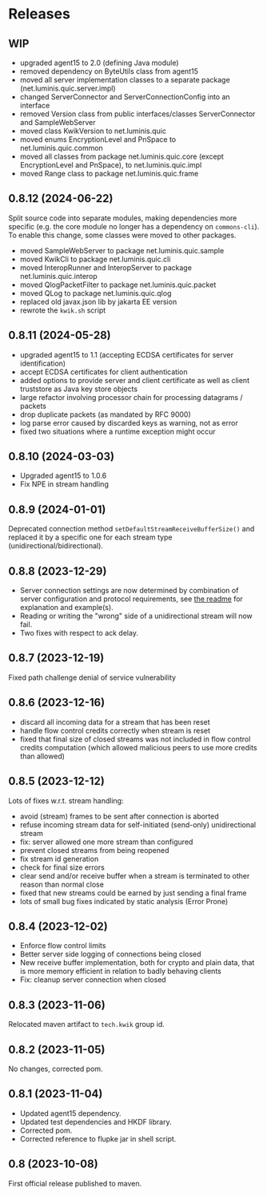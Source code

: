# Releases

## WIP

- upgraded agent15 to 2.0 (defining Java module)
- removed dependency on ByteUtils class from agent15
- moved all server implementation classes to a separate package (net.luminis.quic.server.impl)
- changed ServerConnector and ServerConnectionConfig into an interface
- removed Version class from public interfaces/classes ServerConnector and SampleWebServer
- moved class KwikVersion to net.luminis.quic
- moved enums EncryptionLevel and PnSpace to net.luminis.quic.common
- moved all classes from package net.luminis.quic.core (except EncryptionLevel and PnSpace), to net.luminis.quic.impl 
- moved Range class to package net.luminis.quic.frame

## 0.8.12 (2024-06-22)

Split source code into separate modules, making dependencies more specific (e.g. the core module no longer has a 
dependency on `commons-cli`). To enable this change, some classes were moved to other packages.

- moved SampleWebServer to package net.luminis.quic.sample
- moved KwikCli to package net.luminis.quic.cli
- moved InteropRunner and InteropServer to package net.luminis.quic.interop
- moved QlogPacketFilter to package net.luminis.quic.packet
- moved QLog to package net.luminis.quic.qlog
- replaced old javax.json lib by jakarta EE version
- rewrote the `kwik.sh` script

## 0.8.11 (2024-05-28)

- upgraded agent15 to 1.1 (accepting ECDSA certificates for server identification)
- accept ECDSA certificates for client authentication
- added options to provide server and client certificate as well as client truststore as Java key store objects
- large refactor involving processor chain for processing datagrams / packets
- drop duplicate packets (as mandated by RFC 9000)
- log parse error caused by discarded keys as warning, not as error
- fixed two situations where a runtime exception might occur

## 0.8.10 (2024-03-03)

- Upgraded agent15 to 1.0.6
- Fix NPE in stream handling

## 0.8.9 (2024-01-01)

Deprecated connection method `setDefaultStreamReceiveBufferSize()` and replaced it by a specific one for each stream type (unidirectional/bidirectional).  

## 0.8.8 (2023-12-29)

- Server connection settings are now determined by combination of server configuration and protocol requirements, 
  see [the readme](readme.md) for explanation and example(s).
- Reading or writing the "wrong" side of a unidirectional stream will now fail. 
- Two fixes with respect to ack delay.

## 0.8.7 (2023-12-19)

Fixed path challenge denial of service vulnerability

## 0.8.6 (2023-12-16)

- discard all incoming data for a stream that has been reset 
- handle flow control credits correctly when stream is reset 
- fixed that final size of closed streams was not included in flow control credits computation (which allowed malicious peers to use more credits than allowed)

## 0.8.5 (2023-12-12)

Lots of fixes w.r.t. stream handling:
- avoid (stream) frames to be sent after connection is aborted
- refuse incoming stream data for self-initiated (send-only) unidirectional stream
- fix: server allowed one more stream than configured
- prevent closed streams from being reopened
- fix stream id generation
- check for final size errors
- clear send and/or receive buffer when a stream is terminated to other reason than normal close
- fixed that new streams could be earned by just sending a final frame
- lots of small bug fixes indicated by static analysis (Error Prone)

## 0.8.4 (2023-12-02)

- Enforce flow control limits
- Better server side logging of connections being closed
- New receive buffer implementation, both for crypto and plain data, that is more memory efficient in relation to badly
  behaving clients
- Fix: cleanup server connection when closed

## 0.8.3 (2023-11-06)

Relocated maven artifact to `tech.kwik` group id.

## 0.8.2 (2023-11-05)

No changes, corrected pom.

## 0.8.1 (2023-11-04)

- Updated agent15 dependency.
- Updated test dependencies and HKDF library.
- Corrected pom.
- Corrected reference to flupke jar in shell script.

## 0.8 (2023-10-08)

First official release published to maven.
